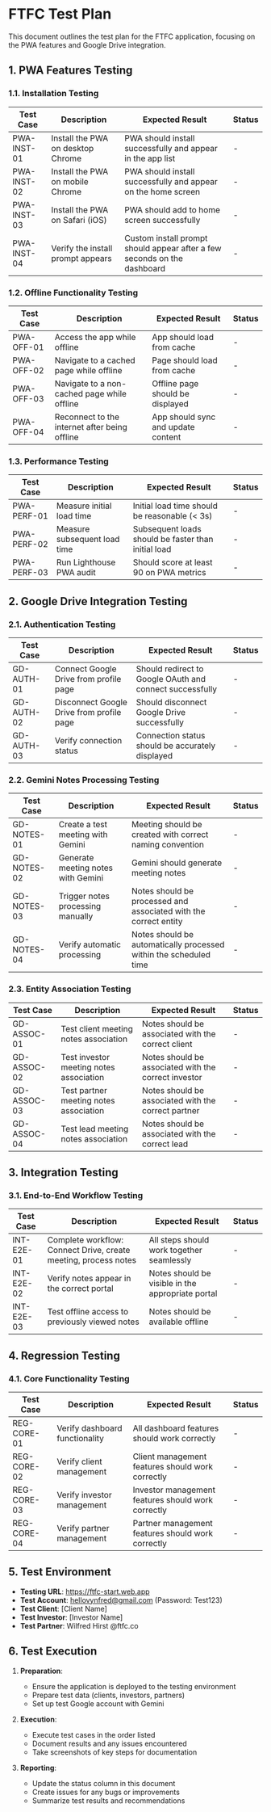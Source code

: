 # FTFC Test Plan

This document outlines the test plan for the FTFC application, focusing on the PWA features and Google Drive integration.

## 1. PWA Features Testing

### 1.1. Installation Testing

| Test Case | Description | Expected Result | Status |
|-----------|-------------|-----------------|--------|
| PWA-INST-01 | Install the PWA on desktop Chrome | PWA should install successfully and appear in the app list | - |
| PWA-INST-02 | Install the PWA on mobile Chrome | PWA should install successfully and appear on the home screen | - |
| PWA-INST-03 | Install the PWA on Safari (iOS) | PWA should add to home screen successfully | - |
| PWA-INST-04 | Verify the install prompt appears | Custom install prompt should appear after a few seconds on the dashboard | - |

### 1.2. Offline Functionality Testing

| Test Case | Description | Expected Result | Status |
|-----------|-------------|-----------------|--------|
| PWA-OFF-01 | Access the app while offline | App should load from cache | - |
| PWA-OFF-02 | Navigate to a cached page while offline | Page should load from cache | - |
| PWA-OFF-03 | Navigate to a non-cached page while offline | Offline page should be displayed | - |
| PWA-OFF-04 | Reconnect to the internet after being offline | App should sync and update content | - |

### 1.3. Performance Testing

| Test Case | Description | Expected Result | Status |
|-----------|-------------|-----------------|--------|
| PWA-PERF-01 | Measure initial load time | Initial load time should be reasonable (< 3s) | - |
| PWA-PERF-02 | Measure subsequent load time | Subsequent loads should be faster than initial load | - |
| PWA-PERF-03 | Run Lighthouse PWA audit | Should score at least 90 on PWA metrics | - |

## 2. Google Drive Integration Testing

### 2.1. Authentication Testing

| Test Case | Description | Expected Result | Status |
|-----------|-------------|-----------------|--------|
| GD-AUTH-01 | Connect Google Drive from profile page | Should redirect to Google OAuth and connect successfully | - |
| GD-AUTH-02 | Disconnect Google Drive from profile page | Should disconnect Google Drive successfully | - |
| GD-AUTH-03 | Verify connection status | Connection status should be accurately displayed | - |

### 2.2. Gemini Notes Processing Testing

| Test Case | Description | Expected Result | Status |
|-----------|-------------|-----------------|--------|
| GD-NOTES-01 | Create a test meeting with Gemini | Meeting should be created with correct naming convention | - |
| GD-NOTES-02 | Generate meeting notes with Gemini | Gemini should generate meeting notes | - |
| GD-NOTES-03 | Trigger notes processing manually | Notes should be processed and associated with the correct entity | - |
| GD-NOTES-04 | Verify automatic processing | Notes should be automatically processed within the scheduled time | - |

### 2.3. Entity Association Testing

| Test Case | Description | Expected Result | Status |
|-----------|-------------|-----------------|--------|
| GD-ASSOC-01 | Test client meeting notes association | Notes should be associated with the correct client | - |
| GD-ASSOC-02 | Test investor meeting notes association | Notes should be associated with the correct investor | - |
| GD-ASSOC-03 | Test partner meeting notes association | Notes should be associated with the correct partner | - |
| GD-ASSOC-04 | Test lead meeting notes association | Notes should be associated with the correct lead | - |

## 3. Integration Testing

### 3.1. End-to-End Workflow Testing

| Test Case | Description | Expected Result | Status |
|-----------|-------------|-----------------|--------|
| INT-E2E-01 | Complete workflow: Connect Drive, create meeting, process notes | All steps should work together seamlessly | - |
| INT-E2E-02 | Verify notes appear in the correct portal | Notes should be visible in the appropriate portal | - |
| INT-E2E-03 | Test offline access to previously viewed notes | Notes should be available offline | - |

## 4. Regression Testing

### 4.1. Core Functionality Testing

| Test Case | Description | Expected Result | Status |
|-----------|-------------|-----------------|--------|
| REG-CORE-01 | Verify dashboard functionality | All dashboard features should work correctly | - |
| REG-CORE-02 | Verify client management | Client management features should work correctly | - |
| REG-CORE-03 | Verify investor management | Investor management features should work correctly | - |
| REG-CORE-04 | Verify partner management | Partner management features should work correctly | - |

## 5. Test Environment

- **Testing URL**: https://ftfc-start.web.app
- **Test Account**: hellovynfred@gmail.com (Password: Test123)
- **Test Client**: [Client Name]
- **Test Investor**: [Investor Name]
- **Test Partner**: Wilfred Hirst @ftfc.co

## 6. Test Execution

1. **Preparation**:
   - Ensure the application is deployed to the testing environment
   - Prepare test data (clients, investors, partners)
   - Set up test Google account with Gemini

2. **Execution**:
   - Execute test cases in the order listed
   - Document results and any issues encountered
   - Take screenshots of key steps for documentation

3. **Reporting**:
   - Update the status column in this document
   - Create issues for any bugs or improvements
   - Summarize test results and recommendations

